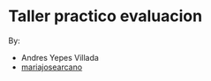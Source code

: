 # Taller practico evaluacion
By:
- Andres Yepes Villada
- [mariajosearcano](https://github.com/mariajosearcano)
